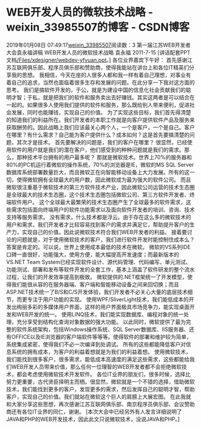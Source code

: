 # WEB开发人员的微软技术战略 - weixin_33985507的博客 - CSDN博客
2019年01月08日 07:49:17[weixin_33985507](https://me.csdn.net/weixin_33985507)阅读数：3
第一届江苏WEB开发者大会袁永福讲稿
WEB开发人员的微软技术战略
袁永福
2011-7-15
[讲话配套PPT文档[/Files/xdesigner/webdev-yfyuan.ppt](http://files.cnblogs.com/xdesigner/webdev-yfyuan.ppt)。]
各位业界嘉宾下午好：
首先感谢江苏互联网俱乐部、程序员俱乐部和赞助商，使得我能站在讲台上和各位IT精英们分享我的思想。
我相信，今天在座的人很多人都和我一样有着自己理想，对事业有着自己的追求，当然也面临着很多生存和发展的问题。在此分享一下我对这方面的思考。
我们是搞软件开发的，于公，就是为建设中国的信息化社会贡献我们的聪明才智；于私，就是把我们的软件和服务卖出去好赚钱。其实这两者是可以结合在一起的。如果很多人使用我们提供的软件和服务，那么既给别人带来便利，促进社会发展，同时也能赚钱，实现自己的价值。
为了实现这些目标，我们首先得清楚的知道我们的利益所在。我们开发者的本职工作就是向客户提供软件产品及服务来获取酬劳的。因此战略上我们应该最关心两个人，一个是客户，一个是自己。客户在哪里？有什么需求？自己能为客户提供什么？成本如何？这是首先要搞清楚的问题，其次才是技术。
首先要解决的问题是，我们的客户在哪里？
很显然，已经使用软件的用户就是我们的潜在客户，他们感受到的种种问题就是我们的需求。那么，那种技术平台拥有的用户最多呢？
那就是微软技术。世界上70%的服务器和80%的PC机运行着微软的操作系统，70%的浏览器是IE，微软的MS SQL Server数据库系统部署数量巨大，而且微软正在向智能移动设备上大力发展。所有的这一切，使得微软拥有全球最大的用户数，因此微软成为最为强大的软件公司。
而且微软很注重基于微软技术的第三方软件技术产业，因此微软公司运营的技术生态圈是全球最大的技术生态圈，这个技术生态圈包括微软公司、第三方软件开发者、终端软件用户。
这个全球最大最繁荣的技术生态圈产生了全球最多的软件需求，这些需求包括面向终端用户的软件功能需求以及面向软件开发者的培训、咨询、技术支持等服务需求。
没有需求，什么技术都是浮云。由于存在这么多的微软技术的用户和需求，我们开发者才比较容易找到客户的需求并满足它，帮助提升客户的生产力，实现自己的价值。因此说微软技术符合我们WEB开发者的利益。
接着要讨论的问题就是，对于使用微软技术的客户，我们进行软件开发时能控制住成本么？
答案是肯定的。可以说，世界上使用成本最低的技术在微软。
微软的VS系列IDE口碑一直很好，功能强大，使用方便，能大幅提高开发速度；而最新版本的VS.NET Team System已经实现软件设计、源代码管理、代码编写、单元测试、功能测试、部署和发布等软件开发的全套工作，基本上涵盖了软件研发的整个流水过程，让我们的开发效率提高到极致。
微软提供的.NET框架统一了开发模型，使得我们能很从容的在服务器端、客户端和智能移动设备之间来回切换；而且ASP.NET技术统一了B/S和C/S开发体验，我们开发者不必关心大量的底层技术细节，而更专注于用户功能的实现。
使用WPF/SliverLight技术，我们能低成本的开发出绚丽多彩的多媒体用户界面，这样的用户界面极具市场竞争力，能实现桌面开发和WEB开发的统一。
使用LINQ技术，我们能实现数据库、编程对象的统一处理，充分享受到结构化查询对象数据的强大功能。
以此同时，微软提供了最为完整的软件系统架构，包括Windows操作系统、SQL Server数据库、IIS服务器、还有OFFICE以及IE浏览器的客户端软件等等等。使得软件的部署和维护较为简单，系统集成紧密，使得我们不必一次编译到处调试。
所有的这些都能降低客户对信息系统的拥有成本，为客户的利益着想就是为我们的利益着想。
使用微软技术，我们能找到很多客户，很多需求，能低成本高速度的满足这些需求，这些都能给我们WEB开发人员带来价值，那么任何一位理智的WEB开发者都不会拒绝微软技术，都会考虑使用微软技术开发软件。
各位IT业界的朋友们，很多时候，选择比努力更重要，古代贤臣择明主而栖。很显然，微软就是一个不错的选择，借助微软技术，我们能找到更多的客户，发现更多的需求，然后发挥自己的聪明才智，帮助客户，实现自己的价值。我们就站在微软这个巨人的肩膀上大展宏图。
在此我就和大家分享这些思想，再次感谢江苏互联网俱乐部、南京程序员俱乐部、会议赞助商还有各位IT业界的同仁，谢谢。
[本次大会中已经另外有人发言详细说明了JAVA和PHP的WEB开发技术，因此此文只说微软技术，没说JAVA和PHP。]
